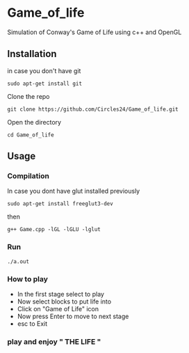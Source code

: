 # Game_of_life
Simulation of Conway's Game of Life using c++ and OpenGL

## Installation

in case you don't have git

 `sudo apt-get install git`
 
Clone the repo
 
 `git clone https://github.com/Circles24/Game_of_life.git`
 
Open the directory

`cd Game_of_life`

## Usage

### Compilation

In case you dont have glut installed previously

`sudo apt-get install freeglut3-dev`
  
 then

`g++ Game.cpp -lGL -lGLU -lglut`

### Run

`./a.out`

### How to play

- In the first stage select to play 
- Now select blocks to put life into
- Click on "Game of Life" icon
- Now press Enter to move to next stage
- esc  to  Exit


### play and enjoy " THE LIFE "
